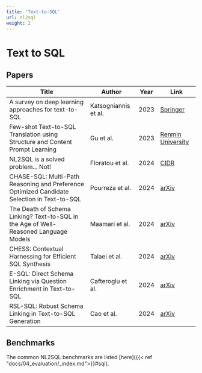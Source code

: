 ```yaml
---
title: 'Text-to-SQL'
url: nl2sql
weight: 2
---
```


# Text to SQL
## Papers
|Title|Author|Year|Link|
|-----|-----|----|----|
|A survey on deep learning approaches for text-to-SQL|Katsogniannis et al.|2023|[Springer](https://link.springer.com/content/pdf/10.1007/s00778-022-00776-8.pdf)|
|Few-shot Text-to-SQL Translation using Structure and Content Prompt Learning|Gu et al.|2023|[Renmin University](http://iir.ruc.edu.cn/~fanj/papers/sigmod2023-scprompt.pdf)|
|NL2SQL is a solved problem... Not!|Floratou et al.|2024|[CIDR](https://www.cidrdb.org/cidr2024/papers/p74-floratou.pdf)|
|CHASE-SQL: Multi-Path Reasoning and Preference Optimized Candidate Selection in Text-to-SQL|Pourreza et al.|2024|[arXiv](https://arxiv.org/abs/2410.01943)|
|The Death of Schema Linking? Text-to-SQL in the Age of Well-Reasoned Language Models|Maamari et al.|2024|[arXiv](https://arxiv.org/abs/2408.07702)|
|CHESS: Contextual Harnessing for Efficient SQL Synthesis|Talaei et al.|2024|[arXiv](https://arxiv.org/abs/2405.16755)|
|E-SQL: Direct Schema Linking via Question Enrichment in Text-to-SQL|Cafteroglu et al.|2024|[arXiv](https://arxiv.org/abs/2409.16751)|
|RSL-SQL: Robust Schema Linking in Text-to-SQL Generation|Cao et al.|2024|[arXiv](https://arxiv.org/abs/2411.00073)|

## Benchmarks
The common NL2SQL benchmarks are listed [here]({{< ref "docs/04_evaluation/_index.md">}}#sql).